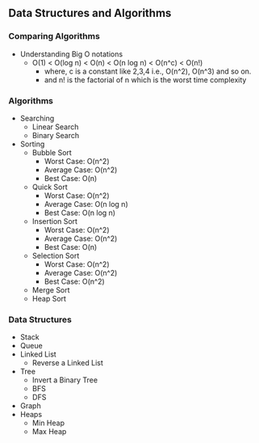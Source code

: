 ## Data Structures and Algorithms

### Comparing Algorithms

- Understanding Big O notations
    - O(1) < O(log n) < O(n) < O(n log n) < O(n^c) < O(n!)
        - where, c is a constant like 2,3,4 i.e., O(n^2), O(n^3) and so on.
        - and n! is the factorial of n which is the worst time complexity

### Algorithms

- Searching
    - Linear Search
    - Binary Search
- Sorting
    - Bubble Sort
        - Worst Case: O(n^2)
        - Average Case: O(n^2)
        - Best Case: O(n)
    - Quick Sort
        - Worst Case: O(n^2)
        - Average Case: O(n log n)
        - Best Case: O(n log n)
    - Insertion Sort
        - Worst Case: O(n^2)
        - Average Case: O(n^2)
        - Best Case: O(n)
    - Selection Sort
        - Worst Case: O(n^2)
        - Average Case: O(n^2)
        - Best Case: O(n^2)
    - Merge Sort
    - Heap Sort

### Data Structures

- Stack
- Queue
- Linked List
    - Reverse a Linked List
- Tree
    - Invert a Binary Tree
    - BFS
    - DFS
- Graph
- Heaps
    - Min Heap
    - Max Heap

